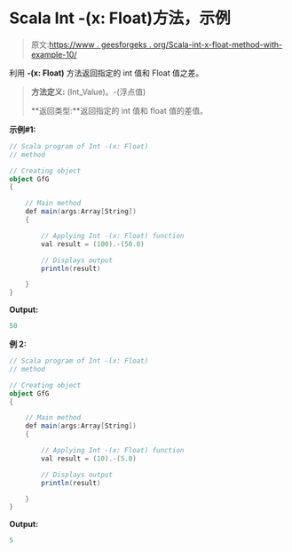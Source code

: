 # Scala Int -(x: Float)方法，示例

> 原文:[https://www . geesforgeks . org/Scala-int-x-float-method-with-example-10/](https://www.geeksforgeeks.org/scala-int-x-float-method-with-example-10/)

利用 **-(x: Float)** 方法返回指定的 int 值和 Float 值之差。

> **方法定义:** (Int_Value)。-(浮点值)
> 
> **返回类型:**返回指定的 int 值和 float 值的差值。

**示例#1:**

```scala
// Scala program of Int -(x: Float)
// method

// Creating object
object GfG
{ 

    // Main method
    def main(args:Array[String])
    {

        // Applying Int -(x: Float) function
        val result = (100).-(50.0)

        // Displays output
        println(result)

    }
} 
```

**Output:**

```scala
50

```

**例 2:**

```scala
// Scala program of Int -(x: Float)
// method

// Creating object
object GfG
{ 

    // Main method
    def main(args:Array[String])
    {

        // Applying Int -(x: Float) function
        val result = (10).-(5.0)

        // Displays output
        println(result)

    }
} 
```

**Output:**

```scala
5

```